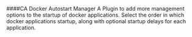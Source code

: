 ####CA Docker Autostart Manager
A Plugin to add more management options to the startup of docker applications.  Select the order in which docker applications startup, along with optional startup delays for each application.

